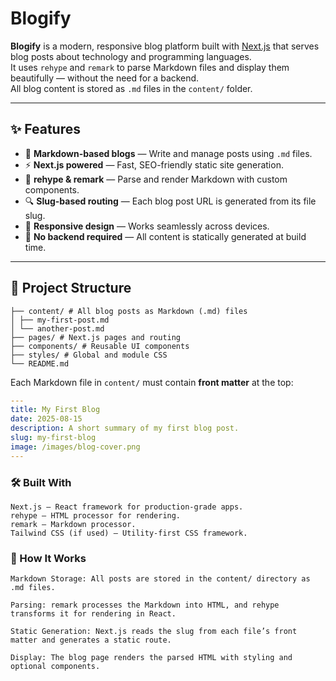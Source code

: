 # Blogify

**Blogify** is a modern, responsive blog platform built with [Next.js](https://nextjs.org/) that serves blog posts about technology and programming languages.  
It uses `rehype` and `remark` to parse Markdown files and display them beautifully — without the need for a backend.  
All blog content is stored as `.md` files in the `content/` folder.

---

## ✨ Features

- 📝 **Markdown-based blogs** — Write and manage posts using `.md` files.
- ⚡ **Next.js powered** — Fast, SEO-friendly static site generation.
- 📄 **rehype & remark** — Parse and render Markdown with custom components.
- 🔍 **Slug-based routing** — Each blog post URL is generated from its file slug.
- 🎨 **Responsive design** — Works seamlessly across devices.
- 🚫 **No backend required** — All content is statically generated at build time.

---

## 📂 Project Structure
```
├── content/ # All blog posts as Markdown (.md) files
│ ├── my-first-post.md
│ └── another-post.md
├── pages/ # Next.js pages and routing
├── components/ # Reusable UI components
├── styles/ # Global and module CSS
└── README.md

```

Each Markdown file in `content/` must contain **front matter** at the top:

```yaml
---
title: My First Blog
date: 2025-08-15
description: A short summary of my first blog post.
slug: my-first-blog
image: /images/blog-cover.png
---
```

### 🛠️ Built With
    Next.js — React framework for production-grade apps.
    rehype — HTML processor for rendering.
    remark — Markdown processor.
    Tailwind CSS (if used) — Utility-first CSS framework.

### 📌 How It Works
    Markdown Storage: All posts are stored in the content/ directory as .md files.

    Parsing: remark processes the Markdown into HTML, and rehype transforms it for rendering in React.

    Static Generation: Next.js reads the slug from each file’s front matter and generates a static route.

    Display: The blog page renders the parsed HTML with styling and optional components.